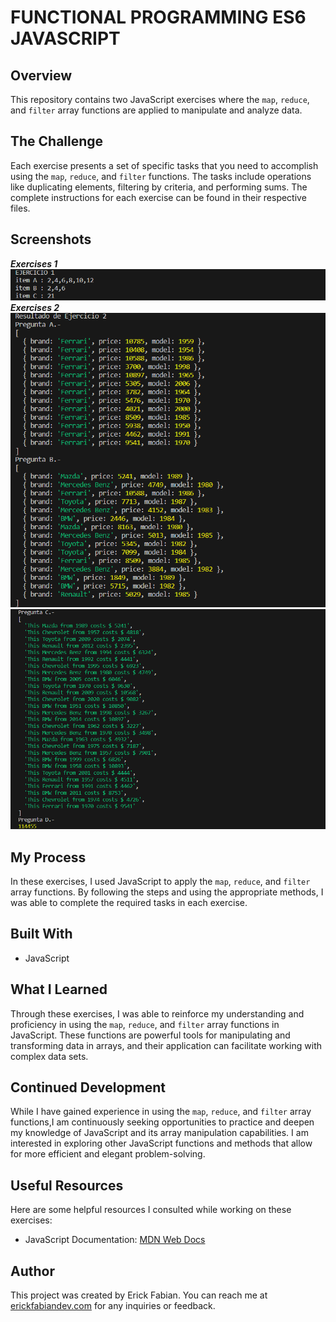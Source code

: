 # FUNCTIONAL PROGRAMMING ES6 JAVASCRIPT 

## Overview

This repository contains two JavaScript exercises where the `map`, `reduce`, and `filter` array functions are applied to manipulate and analyze data.

## The Challenge

Each exercise presents a set of specific tasks that you need to accomplish using the `map`, `reduce`, and `filter` functions. The tasks include operations like duplicating elements, filtering by criteria, and performing sums. The complete instructions for each exercise can be found in their respective files.

## Screenshots
***Exercises 1***
![Image](image.png)
***Exercises 2***
![Image](image-1.png)
![Image](image-2.png)

## My Process

In these exercises, I used JavaScript to apply the `map`, `reduce`, and `filter` array functions. By following the steps and using the appropriate methods, I was able to complete the required tasks in each exercise.

## Built With

- JavaScript

## What I Learned

Through these exercises, I was able to reinforce my understanding and proficiency in using the `map`, `reduce`, and `filter` array functions in JavaScript. These functions are powerful tools for manipulating and transforming data in arrays, and their application can facilitate working with complex data sets.

## Continued Development

While I have gained experience in using the `map`, `reduce`, and `filter` array functions,I am continuously seeking opportunities to practice and deepen my knowledge of JavaScript and its array manipulation capabilities. 
I am interested in exploring other JavaScript functions and methods that allow for more efficient and elegant problem-solving.

## Useful Resources

Here are some helpful resources I consulted while working on these exercises:

- JavaScript Documentation: [MDN Web Docs](https://developer.mozilla.org/en-US/docs/Web/JavaScript)

## Author

This project was created by Erick Fabian. 
You can reach me at [erickfabiandev.com](https://www.erickfabiandev.com/) for any inquiries or feedback.